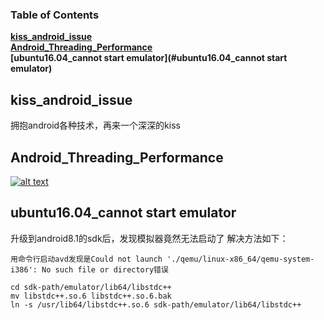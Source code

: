### Table of Contents
**[kiss_android_issue](#kiss_android_issue)**<br>
**[Android_Threading_Performance](#Android_Threading_Performance)**<br>
**[ubuntu16.04_cannot start emulator](#ubuntu16.04_cannot start emulator)**<br>

## kiss_android_issue

拥抱android各种技术，再来一个深深的kiss

## Android_Threading_Performance

[![alt text](https://vthumb.ykimg.com/0541040856CD0EEC6A0A490451CEE5A5)](http://player.youku.com/embed/XMTQ4MDU3Nzc3Mg==)

## ubuntu16.04_cannot start emulator

升级到android8.1的sdk后，发现模拟器竟然无法启动了
解决方法如下：
```
用命令行启动avd发现是Could not launch './qemu/linux-x86_64/qemu-system-i386': No such file or directory错误

cd sdk-path/emulator/lib64/libstdc++
mv libstdc++.so.6 libstdc++.so.6.bak
ln -s /usr/lib64/libstdc++.so.6 sdk-path/emulator/lib64/libstdc++  


```
